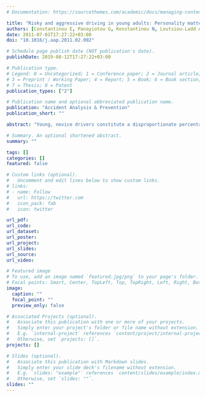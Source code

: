 ```yaml
---
# Documentation: https://sourcethemes.com/academic/docs/managing-content/

title: "Risky and aggressive driving in young adults: Personality matters."
authors: [Constantinou E, Panayiotou G, Konstantinou N, Loutsiou-Ladd A, Kapardis A]
date: 2011-07-01T17:27:22+03:00
doi: "10.1016/j.aap.2011.02.002"

# Schedule page publish date (NOT publication's date).
publishDate: 2019-08-12T17:27:22+03:00

# Publication type.
# Legend: 0 = Uncategorized; 1 = Conference paper; 2 = Journal article;
# 3 = Preprint / Working Paper; 4 = Report; 5 = Book; 6 = Book section;
# 7 = Thesis; 8 = Patent
publication_types: ["2"]

# Publication name and optional abbreviated publication name.
publication: "Accident Analysis & Prevention"
publication_short: ""

abstract: "Young, novice drivers constitute a disproportionate percentage of fatalities and injuries in road traffic accidents around the world. This study, attempts to identify motivational factors behind risky driving behavior, and examines the role of personality, especially sensation seeking, impulsivity and sensitivity to punishment/reward in predicting negative driving outcomes (accident involvement and traffic offences) among young drivers. Gender and driver's age are additional factors examined in relation to driving outcomes and personality. Adopting the contextual mediated model of traffic accident involvement (Sümer, 2003), the study is based on the theory that personality, age and gender represent distal factors that predict accident involvement indirectly through their relationship with stable tendencies towards aberrant driving behavior. Results from correlations and Structural Equation Modeling using AMOS 6 indicated that direct personality effects on driving outcomes were few, whereas personality had significant correlations with aberrant driving behavior, showing that personality is a distal but important predictor of negative driving outcomes. These high risk traits appear to be at a peak among young male drivers. Thus, personality is important in understanding aggressive and risky driving by young adults and needs to be taken into consideration in designing targeted accident prevention policies."

# Summary. An optional shortened abstract.
summary: ""

tags: []
categories: []
featured: false

# Custom links (optional).
#   Uncomment and edit lines below to show custom links.
# links:
# - name: Follow
#   url: https://twitter.com
#   icon_pack: fab
#   icon: twitter

url_pdf:
url_code:
url_dataset:
url_poster:
url_project:
url_slides:
url_source:
url_video:

# Featured image
# To use, add an image named `featured.jpg/png` to your page's folder. 
# Focal points: Smart, Center, TopLeft, Top, TopRight, Left, Right, BottomLeft, Bottom, BottomRight.
image:
  caption: ""
  focal_point: ""
  preview_only: false

# Associated Projects (optional).
#   Associate this publication with one or more of your projects.
#   Simply enter your project's folder or file name without extension.
#   E.g. `internal-project` references `content/project/internal-project/index.md`.
#   Otherwise, set `projects: []`.
projects: []

# Slides (optional).
#   Associate this publication with Markdown slides.
#   Simply enter your slide deck's filename without extension.
#   E.g. `slides: "example"` references `content/slides/example/index.md`.
#   Otherwise, set `slides: ""`.
slides: ""
---
```

